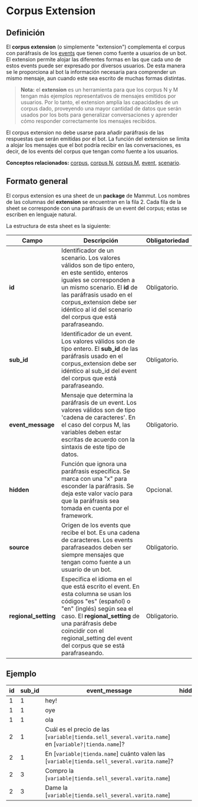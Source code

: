 # Corpus Extension

## Definición

El **corpus extension** (o simplemente "extension") complementa el corpus con paráfrasis de los [events](events.md) que tienen como fuente a usuarios de un bot. El extension permite alojar las diferentes formas en las que cada uno de estos events puede ser expresado por diversos usuarios. De esta manera se le proporciona al bot la información necesaria para comprender un mismo mensaje, aun cuando este sea escrito de muchas formas distintas. 

> **Nota:** el **extension** es un herramienta para que los corpus N y M tengan más ejemplos representativos de mensajes emitidos por usuarios. Por lo tanto, el extension amplía las capacidades de un corpus dado, proveyendo una mayor cantidad de datos que serán usados por los bots para generalizar conversaciones y aprender cómo responder correctamente los mensajes recibidos.

El corpus extension no debe usarse para añadir paráfrasis de las respuestas que serán emitidas por el bot. La función del extension se limita a alojar los mensajes que el bot podría recibir en las conversaciones, es decir, de los events del corpus que tengan como fuente a los usuarios.

**Conceptos relacionados:** [corpus](corpus.md), [corpus N](corpusN.md), [corpus M](corpusM.md), [event](events.md), [scenario](scenario.md).

## Formato general

El corpus extension es una sheet de un **package** de Mammut. Los nombres de las columnas del **extension** se encuentran en la fila 2. Cada fila de la sheet se corresponde con una paráfrasis de un event del corpus; estas se escriben en lenguaje natural.

La estructura de esta sheet es la siguiente:

| Campo | Descripción | Obligatoriedad |
| ----  | ----------  | -------------- |
| __id__ | Identificador de un scenario. Los valores válidos son de tipo entero, en este sentido, enteros iguales se corresponden a un mismo scenario. El **id** de las paráfrasis usado en el corpus_extension debe ser idéntico al id del scenario del corpus que está parafraseando. | Obligatorio. |
| __sub_id__ | Identificador de un event. Los valores válidos son de tipo entero. El **sub_id** de las paráfrasis usado en el corpus_extension debe ser idéntico al sub_id del event del corpus que está parafraseando. | Obligatorio. |
| __event_message__ | Mensaje que determina la paráfrasis de un event. Los valores válidos son de tipo 'cadena de caracteres'. En el caso del corpus M, las variables deben estar escritas de acuerdo con la sintaxis de este tipo de datos. | Obligatorio. |
| __hidden__ | Función que ignora una paráfrasis específica. Se marca con una "x" para esconder la paráfrasis. Se deja este valor vacío para que la paráfrasis sea tomada en cuenta por el framework. | Opcional. |
| __source__ | Origen de los events que recibe el bot. Es una cadena de caracteres. Los events parafraseados deben ser siempre mensajes que tengan como fuente a un usuario de un bot. | Obligatorio. |
| __regional_setting__ | Especifica el idioma en el que está escrito el event. En esta columna se usan los códigos "es" (español) o "en" (inglés) según sea el caso. El **regional_setting** de una paráfrasis debe coincidir con el regional_setting del event del corpus que se está parafraseando. | Obligatorio. |

## Ejemplo

| id | sub_id | event_message | hidden | source | regional_settings |
| -- | -- | -- | -- | -- | -- |
1 | 1 | hey! |  | Carla | es |
1 | 1 | oye |  | Carla | es |
1 | 1 | ola |  | Carla | es |
2 | 1 | Cuál es el precio de las [`variable\|tienda.sell_several.varita.name`] en [`variable?\|tienda.name`]? |  | Carla | es |
2 | 1 | En [`variable\|tienda.name`] cuánto valen las [`variable\|tienda.sell_several.varita.name`]? |  | Carla | es |
2 | 3 | Compro la [`variable\|tienda.sell_several.varita.name`] |  | Carla | es |
2 | 3 | Dame la [`variable\|tienda.sell_several.varita.name`] |  | Carla | es |
